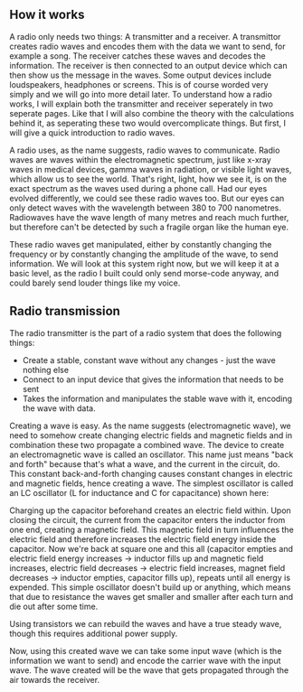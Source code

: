 ## How it works
A radio only needs two things: A transmitter and a receiver. A transmittor creates radio waves and encodes them with the data we want to send, for example a song. The receiver catches these waves and decodes the information. The receiver is then connected to an output device which can then show us the message in the waves. Some output devices include loudspeakers, headphones or screens. This is of course worded very simply and we will go into more detail later.
To understand how a radio works, I will explain both the transmitter and receiver seperately in two seperate pages. Like that I will also combine the theory with the calculations behind it, as seperating these two would overcomplicate things. But first, I will give a quick introduction to radio waves.

A radio uses, as the name suggests, radio waves to communicate. Radio waves are waves within the electromagnetic spectrum, just like x-xray waves in medical devices, gamma waves in radiation, or visible light waves, which allow us to see the world. That's right, light, how we see it, is on the exact spectrum as the waves used during a phone call. Had our eyes evolved differently, we could see these radio waves too. But our eyes can only detect waves with the wavelength between 380 to 700 nanometres. Radiowaves have the wave length of many metres and reach much further, but therefore can't be detected by such a fragile organ like the human eye. 

These radio waves get manipulated, either by constantly changing the frequency or by constantly changing the amplitude of the wave, to send information. We will look at this system right now, but we will keep it at a basic level, as the radio I built could only send morse-code anyway, and could barely send louder things like my voice. 

## Radio transmission
The radio transmitter is the part of a radio system that does the following things:
- Create a stable, constant wave without any changes - just the wave nothing else
- Connect to an input device that gives the information that needs to be sent
- Takes the information and manipulates the stable wave with it, encoding the wave with data.

Creating a wave is easy. As the name suggests (electromagnetic wave), we need to somehow create changing electric fields and magnetic fields and in combination these two propagate a combined wave. The device to create an electromagnetic wave is called an oscillator. This name just means "back and forth" because that's what a wave, and the current in the circuit, do. This constant back-and-forth changing causes constant changes in electric and magnetic fields, hence creating a wave. The simplest oscillator is called an LC oscillator (L for inductance and C for capacitance) shown here:

Charging up the capacitor beforehand creates an electric field within. Upon closing the circuit, the current from the capacitor enters the inductor from one end, creating a magnetic field. This magnetic field in turn influences the electric field and therefore increases the electric field energy inside the capacitor. Now we're back at square one and this all (capacitor empties and electric field energy increases -> inductor fills up and magnetic field increases, electric field decreases -> electric field increases, magnet field decreases -> inductor empties, capacitor fills up), repeats until all energy is expended. This simple oscillator doesn't build up or anything, which means that due to resistance the waves get smaller and smaller after each turn and die out after some time. 

Using transistors we can rebuild the waves and have a true steady wave, though this requires additional power supply.

Now, using this created wave we can take some input wave (which is the information we want to send) and encode the carrier wave with the input wave. The wave created will be the wave that gets propagated through the air towards the receiver. 


